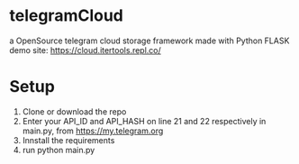 # telegramCloud
a OpenSource telegram cloud storage framework made with Python FLASK
demo site: https://cloud.itertools.repl.co/

# Setup 
1. Clone or download the repo
2. Enter your API_ID and API_HASH on line 21 and 22 respectively in main.py, from <a href=https://my.telegram.org>https://my.telegram.org</a>
3. Innstall the requirements
4. run python main.py
